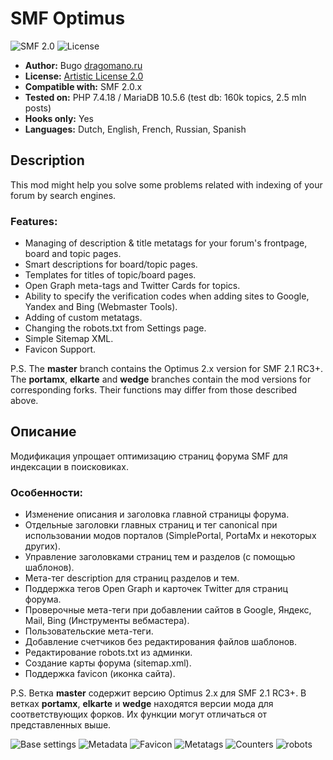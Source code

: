 # SMF Optimus
![SMF 2.0](https://img.shields.io/badge/SMF-2.0-75879b.svg?style=flat)
![License](https://img.shields.io/github/license/dragomano/optimus)

* **Author:** Bugo [dragomano.ru](https://dragomano.ru/mods/optimus)
* **License:** [Artistic License 2.0](https://opensource.org/licenses/artistic-license-2.0)
* **Compatible with:** SMF 2.0.x
* **Tested on:** PHP 7.4.18 / MariaDB 10.5.6 (test db: 160k topics, 2.5 mln posts)
* **Hooks only:** Yes
* **Languages:** Dutch, English, French, Russian, Spanish

## Description
This mod might help you solve some problems related with indexing of your forum by search engines.

### Features:
* Managing of description & title metatags for your forum's frontpage, board and topic pages.
* Smart descriptions for board/topic pages.
* Templates for titles of topic/board pages.
* Open Graph meta-tags and Twitter Cards for topics.
* Ability to specify the verification codes when adding sites to Google, Yandex and Bing (Webmaster Tools).
* Adding of custom metatags.
* Changing the robots.txt from Settings page.
* Simple Sitemap XML.
* Favicon Support.

P.S. The **master** branch contains the Optimus 2.x version for SMF 2.1 RC3+.
The **portamx**, **elkarte** and **wedge** branches contain the mod versions for corresponding forks. Their functions may differ from those described above.

## Описание
Модификация упрощает оптимизацию страниц форума SMF для индексации в поисковиках.

### Особенности:
* Изменение описания и заголовка главной страницы форума.
* Отдельные заголовки главных страниц и тег canonical при использовании модов порталов (SimplePortal, PortaMx и некоторых других).
* Управление заголовками страниц тем и разделов (с помощью шаблонов).
* Мета-тег description для страниц разделов и тем.
* Поддержка тегов Open Graph и карточек Twitter для страниц форума.
* Проверочные мета-теги при добавлении сайтов в Google, Яндекс, Mail, Bing (Инструменты вебмастера).
* Пользовательские мета-теги.
* Добавление счетчиков без редактирования файлов шаблонов.
* Редактирование robots.txt из админки.
* Создание карты форума (sitemap.xml).
* Поддержка favicon (иконка сайта).

P.S. Ветка **master** содержит версию Optimus 2.x для SMF 2.1 RC3+.
В ветках **portamx**, **elkarte** и **wedge** находятся версии мода для соответствующих форков. Их функции могут отличаться от представленных выше.

![Base settings](https://user-images.githubusercontent.com/229402/75113837-0ac2fc80-5673-11ea-99e3-ecf208b67906.png)
![Metadata](https://user-images.githubusercontent.com/229402/75113839-0c8cc000-5673-11ea-901e-967917523427.png)
![Favicon](https://user-images.githubusercontent.com/229402/75113840-0d255680-5673-11ea-9b04-3296929423cd.png)
![Metatags](https://user-images.githubusercontent.com/229402/75113841-0dbded00-5673-11ea-9e67-5523119fd4f8.png)
![Counters](https://user-images.githubusercontent.com/229402/75113842-0dbded00-5673-11ea-8cec-af737e5be9e6.png)
![robots](https://user-images.githubusercontent.com/229402/75113843-0eef1a00-5673-11ea-9679-ff2433859c8a.png)
